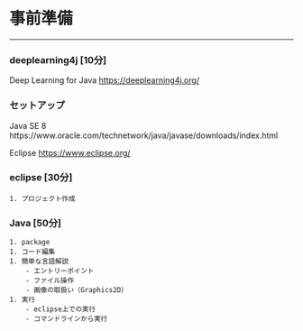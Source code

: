 # 事前準備
---
### deeplearning4j [10分]
Deep Learning for Java
https://deeplearning4j.org/

### セットアップ
<div style="text-align: left;">
Java SE 8
https://www.oracle.com/technetwork/java/javase/downloads/index.html
</div>

Eclipse
https://www.eclipse.org/


### eclipse [30分]
    1. プロジェクト作成
### Java [50分]
    1. package
    1. コード編集
    1. 簡単な言語解説
        - エントリーポイント
        - ファイル操作
        - 画像の取扱い（Graphics2D）
    1. 実行
        - eclipse上での実行
        - コマンドラインから実行
